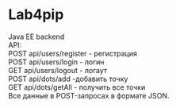 # Lab4pip <br>
Java EE backend <br>
API: <br>
POST api/users/register - регистрация<br>
POST api/users/login - логин<br>
GET api/users/logout - логаут<br>
POST api/dots/add -добавить точку<br>
GET api/dots/getAll - получить все точки<br>
Все данные в POST-запросах в формате JSON.<br>
